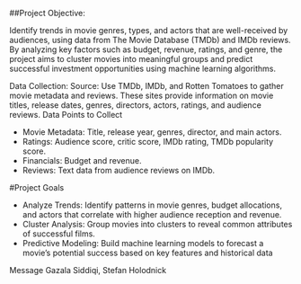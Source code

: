 ##Project Objective:

Identify trends in movie genres, types, and actors that are well-received by audiences, using data from The Movie Database (TMDb) and IMDb reviews. By analyzing key factors such as budget, revenue, ratings, and genre, the project aims to cluster movies into meaningful groups and predict successful investment opportunities using machine learning algorithms.

Data Collection:
Source: Use TMDb, IMDb, and Rotten Tomatoes to gather movie metadata and reviews. These sites provide information on movie titles, release dates, genres, directors, actors, ratings, and audience reviews.
Data Points to Collect
- Movie Metadata: Title, release year, genres, director, and main actors.
- Ratings: Audience score, critic score, IMDb rating, TMDb popularity score.
- Financials: Budget and revenue.
- Reviews: Text data from audience reviews on IMDb.

#Project Goals
- Analyze Trends: Identify patterns in movie genres, budget allocations, and actors that correlate with higher audience reception and revenue.
- Cluster Analysis: Group movies into clusters to reveal common attributes of successful films.
- Predictive Modeling: Build machine learning models to forecast a movie’s potential success based on key features and historical data
















Message Gazala Siddiqi, Stefan Holodnick









